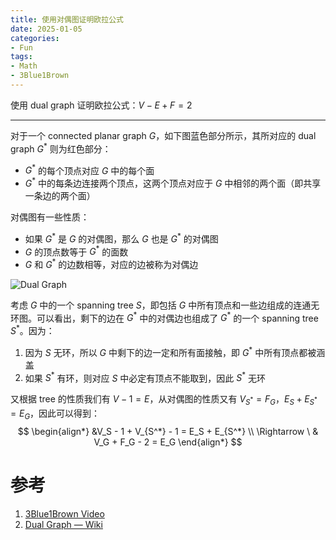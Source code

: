 ```yaml
---
title: 使用对偶图证明欧拉公式
date: 2025-01-05
categories:
- Fun
tags:
- Math
- 3Blue1Brown
---
```


使用 dual graph 证明欧拉公式：$V-E+F=2$
<!-- more -->

---

对于一个 connected planar graph $G$，如下图蓝色部分所示，其所对应的 dual graph $G^*$ 则为红色部分：

- $G^*$ 的每个顶点对应 $G$ 中的每个面
- $G^*$ 中的每条边连接两个顶点，这两个顶点对应于 $G$ 中相邻的两个面（即共享一条边的两个面）

对偶图有一些性质：

- 如果 $G^*$ 是 $G$ 的对偶图，那么 $G$ 也是 $G^*$ 的对偶图
- $G$ 的顶点数等于 $G^*$ 的面数
- $G$ 和 $G^*$ 的边数相等，对应的边被称为对偶边

![Dual Graph](https://i.imgur.com/eemPX5a.png)

考虑 $G$ 中的一个 spanning tree $S$，即包括 $G$ 中所有顶点和一些边组成的连通无环图。可以看出，剩下的边在 $G^*$ 中的对偶边也组成了 $G^*$ 的一个 spanning tree $S^*$。因为：

1. 因为 $S$ 无环，所以 $G$ 中剩下的边一定和所有面接触，即 $G^*$ 中所有顶点都被涵盖
2. 如果 $S^*$ 有环，则对应 $S$ 中必定有顶点不能取到，因此 $S^*$ 无环

又根据 tree 的性质我们有 $V-1=E$，从对偶图的性质又有 $V_{S^*} = F_G$，$E_S + E_{S^*} = E_G$，因此可以得到：
$$
\begin{align*}
&V_S - 1 + V_{S^*} - 1 = E_S + E_{S^*} \\
\Rightarrow \ & V_G + F_G - 2 = E_G
\end{align*}
$$

# 参考

1. [3Blue1Brown Video](https://youtu.be/-9OUyo8NFZg)
1. [Dual Graph — Wiki](https://en.wikipedia.org/wiki/Dual_graph)
